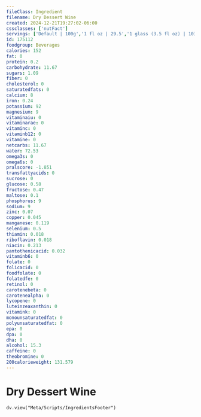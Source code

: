 ```yaml
---
fileClass: Ingredient
filename: Dry Dessert Wine
created: 2024-12-21T19:27:02-06:00
cssclasses: ['nutFact']
servings: ['Default | 100g','1 fl oz | 29.5','1 glass (3.5 fl oz) | 103','1 serving 5 fl oz | 147.5']
id: 175112
foodgroup: Beverages
calories: 152
fat: 0
protein: 0.2
carbohydrate: 11.67
sugars: 1.09
fiber: 0
cholesterol: 0
saturatedfats: 0
calcium: 8
iron: 0.24
potassium: 92
magnesium: 9
vitaminaiu: 0
vitaminarae: 0
vitaminc: 0
vitaminb12: 0
vitamine: 0
netcarbs: 11.67
water: 72.53
omega3s: 0
omega6s: 0
pralscore: -1.851
transfattyacids: 0
sucrose: 0
glucose: 0.58
fructose: 0.47
maltose: 0.1
phosphorus: 9
sodium: 9
zinc: 0.07
copper: 0.045
manganese: 0.119
selenium: 0.5
thiamin: 0.018
riboflavin: 0.018
niacin: 0.213
pantothenicacid: 0.032
vitaminb6: 0
folate: 0
folicacid: 0
foodfolate: 0
folatedfe: 0
retinol: 0
carotenebeta: 0
carotenealpha: 0
lycopene: 0
luteinzeaxanthin: 0
vitamink: 0
monounsaturatedfat: 0
polyunsaturatedfat: 0
epa: 0
dpa: 0
dha: 0
alcohol: 15.3
caffeine: 0
theobromine: 0
200calorieweight: 131.579
---
```


# Dry Dessert Wine

```dataviewjs
dv.view("Meta/Scripts/IngredientsFooter")
```